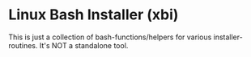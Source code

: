 # Linux Bash Installer (xbi)
This is just a collection of bash-functions/helpers for various installer-routines. It's NOT a standalone tool.
